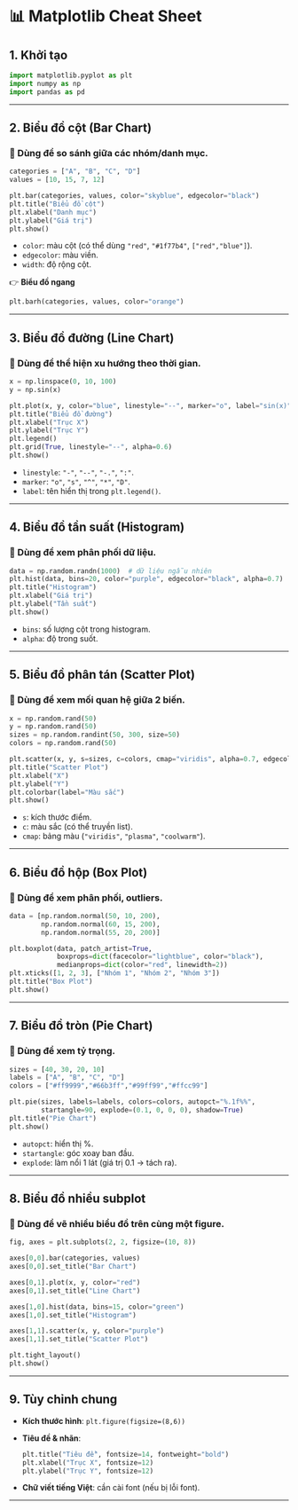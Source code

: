# 📊 Matplotlib Cheat Sheet

## 1. **Khởi tạo**

```python
import matplotlib.pyplot as plt
import numpy as np
import pandas as pd
```

---

## 2. **Biểu đồ cột (Bar Chart)**

### 🔹 Dùng để so sánh giữa các nhóm/danh mục.

```python
categories = ["A", "B", "C", "D"]
values = [10, 15, 7, 12]

plt.bar(categories, values, color="skyblue", edgecolor="black")
plt.title("Biểu đồ cột")
plt.xlabel("Danh mục")
plt.ylabel("Giá trị")
plt.show()
```

* `color`: màu cột (có thể dùng `"red"`, `"#1f77b4"`, `["red","blue"]`).
* `edgecolor`: màu viền.
* `width`: độ rộng cột.

👉 **Biểu đồ ngang**

```python
plt.barh(categories, values, color="orange")
```

---

## 3. **Biểu đồ đường (Line Chart)**

### 🔹 Dùng để thể hiện xu hướng theo thời gian.

```python
x = np.linspace(0, 10, 100)
y = np.sin(x)

plt.plot(x, y, color="blue", linestyle="--", marker="o", label="sin(x)")
plt.title("Biểu đồ đường")
plt.xlabel("Trục X")
plt.ylabel("Trục Y")
plt.legend()
plt.grid(True, linestyle="--", alpha=0.6)
plt.show()
```

* `linestyle`: `"-"`, `"--"`, `"-."`, `":"`.
* `marker`: `"o"`, `"s"`, `"^"`, `"*"`, `"D"`.
* `label`: tên hiển thị trong `plt.legend()`.

---

## 4. **Biểu đồ tần suất (Histogram)**

### 🔹 Dùng để xem phân phối dữ liệu.

```python
data = np.random.randn(1000)  # dữ liệu ngẫu nhiên
plt.hist(data, bins=20, color="purple", edgecolor="black", alpha=0.7)
plt.title("Histogram")
plt.xlabel("Giá trị")
plt.ylabel("Tần suất")
plt.show()
```

* `bins`: số lượng cột trong histogram.
* `alpha`: độ trong suốt.

---

## 5. **Biểu đồ phân tán (Scatter Plot)**

### 🔹 Dùng để xem mối quan hệ giữa 2 biến.

```python
x = np.random.rand(50)
y = np.random.rand(50)
sizes = np.random.randint(50, 300, size=50)
colors = np.random.rand(50)

plt.scatter(x, y, s=sizes, c=colors, cmap="viridis", alpha=0.7, edgecolors="black")
plt.title("Scatter Plot")
plt.xlabel("X")
plt.ylabel("Y")
plt.colorbar(label="Màu sắc")
plt.show()
```

* `s`: kích thước điểm.
* `c`: màu sắc (có thể truyền list).
* `cmap`: bảng màu (`"viridis"`, `"plasma"`, `"coolwarm"`).

---

## 6. **Biểu đồ hộp (Box Plot)**

### 🔹 Dùng để xem phân phối, outliers.

```python
data = [np.random.normal(50, 10, 200),
        np.random.normal(60, 15, 200),
        np.random.normal(55, 20, 200)]

plt.boxplot(data, patch_artist=True,
            boxprops=dict(facecolor="lightblue", color="black"),
            medianprops=dict(color="red", linewidth=2))
plt.xticks([1, 2, 3], ["Nhóm 1", "Nhóm 2", "Nhóm 3"])
plt.title("Box Plot")
plt.show()
```

---

## 7. **Biểu đồ tròn (Pie Chart)**

### 🔹 Dùng để xem tỷ trọng.

```python
sizes = [40, 30, 20, 10]
labels = ["A", "B", "C", "D"]
colors = ["#ff9999","#66b3ff","#99ff99","#ffcc99"]

plt.pie(sizes, labels=labels, colors=colors, autopct="%.1f%%",
        startangle=90, explode=(0.1, 0, 0, 0), shadow=True)
plt.title("Pie Chart")
plt.show()
```

* `autopct`: hiển thị %.
* `startangle`: góc xoay ban đầu.
* `explode`: làm nổi 1 lát (giá trị 0.1 → tách ra).

---

## 8. **Biểu đồ nhiều subplot**

### 🔹 Dùng để vẽ nhiều biểu đồ trên cùng một figure.

```python
fig, axes = plt.subplots(2, 2, figsize=(10, 8))

axes[0,0].bar(categories, values)
axes[0,0].set_title("Bar Chart")

axes[0,1].plot(x, y, color="red")
axes[0,1].set_title("Line Chart")

axes[1,0].hist(data, bins=15, color="green")
axes[1,0].set_title("Histogram")

axes[1,1].scatter(x, y, color="purple")
axes[1,1].set_title("Scatter Plot")

plt.tight_layout()
plt.show()
```

---

## 9. **Tùy chỉnh chung**

* **Kích thước hình**: `plt.figure(figsize=(8,6))`
* **Tiêu đề & nhãn**:

  ```python
  plt.title("Tiêu đề", fontsize=14, fontweight="bold")
  plt.xlabel("Trục X", fontsize=12)
  plt.ylabel("Trục Y", fontsize=12)
  ```
* **Chữ viết tiếng Việt**: cần cài font (nếu bị lỗi font).

---